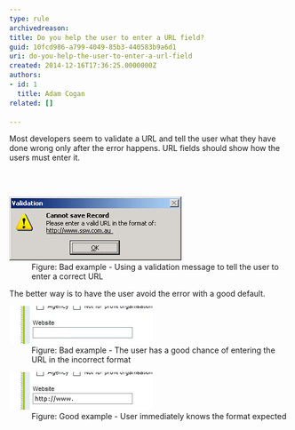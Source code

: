 ```yaml
---
type: rule
archivedreason: 
title: Do you help the user to enter a URL field?
guid: 10fcd986-a799-4049-85b3-440583b9a6d1
uri: do-you-help-the-user-to-enter-a-url-field
created: 2014-12-16T17:36:25.0000000Z
authors:
- id: 1
  title: Adam Cogan
related: []

---
```



<p>Most developers seem to validate a URL and tell the user what they have done wrong
                    only after the error happens. URL fields should show how the users must enter it.</p>
<br><excerpt class='endintro'></excerpt><br>
<dl class="badImage"><dt>
                        <img src="url-field-bad.jpg" alt="Error message 'Cannot save record'" /></dt><dd>
                        Figure: Bad example - U​sing a validation message to tell the user to enter a correct
                        URL</dd></dl><p>
                    The better way is to have the user avoid the error with a good default.</p><dl class="badImage"><dt>
                        <img src="url-field-bad2.jpg" alt="image showing blank textfield" /></dt><dd>
                        Figure: Bad example - The user has a good chance of entering the URL in the incorrect format​​​</dd></dl><dl class="goodImage"><dt>
                        <img src="url-field-good.jpg" alt="image showing a textfield pre-populated with 'http://www.'" /></dt><dd>
                        Figure: Good example - User immediately knows the format expected</dd></dl>


